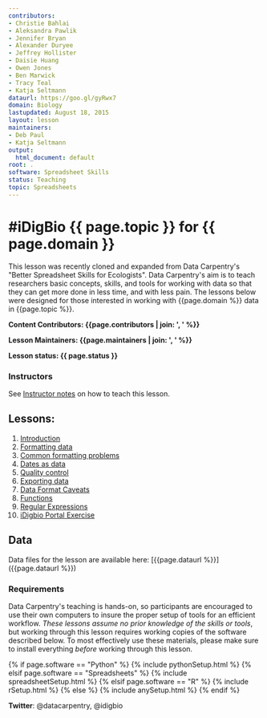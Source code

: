 ```yaml
---
contributors:
- Christie Bahlai
- Aleksandra Pawlik
- Jennifer Bryan
- Alexander Duryee
- Jeffrey Hollister
- Daisie Huang
- Owen Jones
- Ben Marwick
- Tracy Teal
- Katja Seltmann
dataurl: https://goo.gl/gyRwx7
domain: Biology
lastupdated: August 18, 2015
layout: lesson
maintainers:
- Deb Paul
- Katja Seltmann
output:
  html_document: default
root: .
software: Spreadsheet Skills
status: Teaching
topic: Spreadsheets
---
```


<!-- USING THIS LESSON TEMPLATE -->
<!-- Lesson specific information is taken from the YAML header at the top of the page -->

<!-- THE LESSON INFORMATION -->


#iDigBio {{ page.topic }} for {{ page.domain }}
=======

This lesson was recently cloned and expanded from Data Carpentry's "Better Spreadsheet Skills for Ecologists". Data Carpentry's aim is to teach researchers basic concepts, skills, and tools for working with data so that they can get more done in less
time, and with less pain. The lessons below were designed for those interested
in working with {{page.domain %}} data in {{page.topic %}}.


**Content Contributors: {{page.contributors | join: ', ' %}}**


**Lesson Maintainers: {{page.maintainers | join: ', ' %}}**


**Lesson status: {{ page.status }}**

### Instructors
See [Instructor notes](http://idigbio.github.io/spreadsheet-skills/instructor_notes.html) on how to teach this lesson.

<!--
  [Information on Lesson Status Categories]()
-->

<!-- ###### INDEX OF LESSONS ON THIS TOPIC ###### -->

## Lessons:

1. [Introduction](00-intro.html)
2. [Formatting data](01-format-data.html)
3. [Common formatting problems](02-common-mistakes.html)
4. [Dates as data](03-dates-as-data.html)
5. [Quality control](04-quality-control.html)
6. [Exporting data](05-exporting-data.html)
7. [Data Format Caveats](06-data-formats-caveats.html)
8. [Functions](07-functions.html)
9. [Regular Expressions](08-regular-expressions.html)
10. [iDigbio Portal Exercise](09-iDigBio-portal.html)



## Data

Data files for the lesson are available here: [{{page.dataurl %}}]({{page.dataurl %}})


### Requirements

Data Carpentry's teaching is hands-on, so participants are encouraged to use
their own computers to insure the proper setup of tools for an efficient workflow.
*These lessons assume no prior knowledge of the skills or tools*, but working
through this lesson requires working copies of the software described below.
To most effectively use these materials, please make sure to install everything
*before* working through this lesson.

{% if page.software == "Python" %}
{% include pythonSetup.html %}
{% elsif page.software == "Spreadsheets" %}
{% include spreadsheetSetup.html %}
{% elsif page.software == "R" %}
{% include rSetup.html %}
{% else %}
{% include anySetup.html %}
{% endif %}

<p><strong>Twitter</strong>: @datacarpentry, @idigbio
